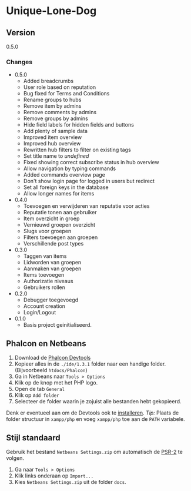 # Unique-Lone-Dog
## Version
0.5.0

### Changes
* 0.5.0
  * Added breadcrumbs
  * User role based on reputation
  * Bug fixed for Terms and Conditions
  * Rename groups to hubs
  * Remove item by admins
  * Remove comments by admins
  * Remove groups by admins
  * Hide field labels for hidden fields and buttons
  * Add plenty of sample data
  * Improved item overview
  * Improved hub overview
  * Rewritten hub filters to filter on existing tags
  * Set title name to *undefined*
  * Fixed showing correct subscribe status in hub overview
  * Allow navigation by typing commands
  * Added commands overview page
  * Don't show login page for logged in users but redirect
  * Set all foreign keys in the database
  * Allow longer names for items
* 0.4.0
  * Toevoegen en verwijderen van reputatie voor acties
  * Reputatie tonen aan gebruiker
  * Item overzicht in groep
  * Vernieuwd groepen overzicht
  * Slugs voor groepen
  * Filters toevoegen aan groepen
  * Verschillende post types
* 0.3.0
  * Taggen van items
  * Lidworden van groepen
  * Aanmaken van groepen
  * Items toevoegen
  * Authorizatie niveaus
  * Gebruikers rollen
* 0.2.0
  * Debugger toegevoegd
  * Account creation
  * Login/Logout
* 0.1.0
  * Basis project geinitialiseerd.

## Phalcon en Netbeans

1. Download de [Phalcon Devtools](https://github.com/phalcon/phalcon-devtools)
2. Kopieer alles in de `./ide/1.3.1` folder naar een handige folder. (Bijvoorbeeld `htdocs/Phalcon`)
3. Ga in Netbeans naar `Tools > Options`
4. Klik op de knop met het PHP logo.
5. Open de tab `General`
6. Klik op `Add folder`
7. Selecteer de folder waarin je zojuist alle bestanden hebt gekopieerd.

Denk er eventueel aan om de Devtools ook te [installeren](http://docs.phalconphp.com/en/latest/reference/wintools.html).
_Tip:_ Plaats de folder structuur in `xampp/php` en voeg `xampp/php` toe aan de `PATH` variabele.

## Stijl standaard
Gebruik het bestand `Netbeans Settings.zip` om automatisch de [PSR-2](https://github.com/php-fig/fig-standards/blob/master/accepted/PSR-2-coding-style-guide.md) te volgen.

1. Ga naar `Tools > Options`
2. Klik links onderaan op `Import...`
3. Kies `Netbeans Settings.zip` uit de folder `docs`.
